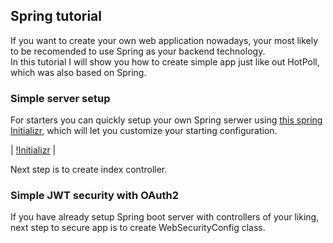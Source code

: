 ## Spring tutorial
If you want to create your own web application nowadays, your most likely to be recomended to use Spring as your backend technology.  
In this tutorial I will show you how to create simple app just like out HotPoll, which was also based on Spring.

### Simple server setup

For starters you can quickly setup your own Spring serwer using [this spring Initializr](https://start.spring.io/), which will let you customize your starting configuration.  

| [!Initializr](/images/initializr.png) |

Next step is to create index controller.

### Simple JWT security with OAuth2

If you have already setup Spring boot server with controllers of your liking, next step to secure app is to create WebSecurityConfig class.

